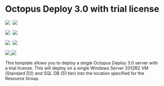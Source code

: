 # Octopus Deploy 3.0 with trial license

<IMG SRC="https://azbotstorage.blob.core.windows.net/badges/octopusdeploy3-single-vm-windows/PublicLastTestDate.svg" />&nbsp;
<IMG SRC="https://azbotstorage.blob.core.windows.net/badges/octopusdeploy3-single-vm-windows/PublicDeployment.svg" />&nbsp;

<IMG SRC="https://azbotstorage.blob.core.windows.net/badges/octopusdeploy3-single-vm-windows/FairfaxLastTestDate.svg" />&nbsp;
<IMG SRC="https://azbotstorage.blob.core.windows.net/badges/octopusdeploy3-single-vm-windows/FairfaxDeployment.svg" />&nbsp;

<IMG SRC="https://azbotstorage.blob.core.windows.net/badges/octopusdeploy3-single-vm-windows/BestPracticeResult.svg" />&nbsp;
<IMG SRC="https://azbotstorage.blob.core.windows.net/badges/octopusdeploy3-single-vm-windows/CredScanResult.svg" />&nbsp;

<a href="https://portal.azure.com/#create/Microsoft.Template/uri/https%3A%2F%2Fraw.githubusercontent.com%2FAzure%2Fazure-quickstart-templates%2Fmaster%2Foctopusdeploy3-single-vm-windows%2Fazuredeploy.json" target="_blank">
    <img src="http://azuredeploy.net/deploybutton.png"/>
</a>
<a href="http://armviz.io/#/?load=https%3A%2F%2Fraw.githubusercontent.com%2FAzure%2Fazure-quickstart-templates%2Fmaster%2Foctopusdeploy3-single-vm-windows%2Fazuredeploy.json" target="_blank">
    <img src="http://armviz.io/visualizebutton.png"/>
</a>

This template allows you to deploy a single Octopus Deploy 3.0 server with a trial license. This will deploy on a single Windows Server 2012R2 VM (Standard D2) and SQL DB (S1 tier) into the location specified for the Resource Group.
